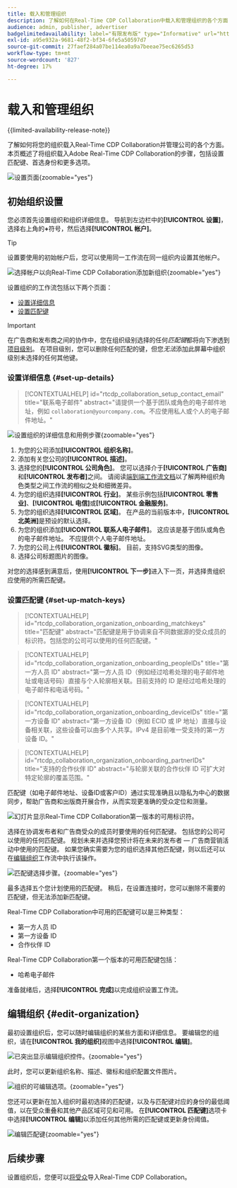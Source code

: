 ```yaml
---
title: 载入和管理组织
description: 了解如何在Real-Time CDP Collaboration中载入和管理组织的各个方面
audience: admin, publisher, advertiser
badgelimitedavailability: label="有限发布版" type="Informative" url="https://helpx.adobe.com/legal/product-descriptions/real-time-customer-data-platform-collaboration.html newtab=true"
exl-id: a95e932a-9681-48f2-bf34-6fe5a50597d7
source-git-commit: 27faef284a07be114ea0a9a7beeae75ec6265d53
workflow-type: tm+mt
source-wordcount: '827'
ht-degree: 17%

---
```


# 载入和管理组织

{{limited-availability-release-note}}

了解如何将您的组织载入Real-Time CDP Collaboration并管理公司的各个方面。 本页概述了将组织载入Adobe Real-Time CDP Collaboration的步骤，包括设置匹配键、首选身份和更多选项。

![设置页面](/help/assets/setup/manage-organization/my-organization.png){zoomable="yes"}

## 初始组织设置

您必须首先设置组织和组织详细信息。 导航到左边栏中的&#x200B;**[!UICONTROL 设置]**，选择右上角的&#x200B;**+**&#x200B;符号，然后选择&#x200B;**[!UICONTROL 帐户]**。

>[!TIP]
>
>设置要使用的初始帐户后，您可以使用同一工作流在同一组织内设置其他帐户。

![选择帐户以向Real-Time CDP Collaboration添加新组织](/help/assets/setup/manage-organization/add-new-account.png){zoomable="yes"}

设置组织的工作流包括以下两个页面：

* [设置详细信息](#set-up-details)
* [设置匹配键](#set-up-match-keys)

>[!IMPORTANT]
>
>在广告商和发布商之间的协作中，您在组织级别选择的任何&#x200B;*匹配键*&#x200B;都将向下渗透到[项目级别](/help/guide/collaborate/manage-projects.md)。 在项目级别，您可以删除任何匹配的键，但您&#x200B;*无法*&#x200B;添加此屏幕中组织级别未选择的任何其他键。

### 设置详细信息 {#set-up-details}

>[!CONTEXTUALHELP]
>id="rtcdp_collaboration_setup_contact_email"
>title="联系电子邮件"
>abstract="请提供一个基于团队或角色的电子邮件地址，例如 `collaboration@yourcompany.com`。不应使用私人或个人的电子邮件地址。"

![设置组织的详细信息和用例步骤](/help/assets/setup/manage-organization/add-organization-details.png){zoomable="yes"}

1. 为您的公司添加&#x200B;**[!UICONTROL 组织名称]**。
2. 添加有关您公司的&#x200B;**[!UICONTROL 描述]**。
3. 选择您的&#x200B;**[!UICONTROL 公司角色]**。 您可以选择介于&#x200B;**[!UICONTROL 广告商]**&#x200B;和&#x200B;**[!UICONTROL 发布者]**&#x200B;之间。 请阅读[端到端工作流文档](/help/guide/end-to-end-workflow.md)以了解两种组织角色类型之间工作流的相似之处和细微差异。
4. 为您的组织选择&#x200B;**[!UICONTROL 行业]**。 某些示例包括&#x200B;**[!UICONTROL 零售业]**、**[!UICONTROL 电信]**&#x200B;或&#x200B;**[!UICONTROL 金融服务]**。
5. 为您的组织选择&#x200B;**[!UICONTROL 区域]**。 在产品的当前版本中，**[!UICONTROL 北美洲]**&#x200B;是预设的默认选择。
6. 为您的组织添加&#x200B;**[!UICONTROL 联系人电子邮件]**。 这应该是基于团队或角色的电子邮件地址。 不应提供个人电子邮件地址。
7. 为您的公司上传&#x200B;**[!UICONTROL 徽标]**。 目前，支持SVG类型的图像。
8. 选择公司标题图片的图像。

对您的选择感到满意后，使用&#x200B;**[!UICONTROL 下一步]**&#x200B;进入下一页，并选择贵组织应使用的所需匹配键。

### 设置匹配键 {#set-up-match-keys}

>[!CONTEXTUALHELP]
>id="rtcdp_collaboration_organization_onboarding_matchkeys"
>title="匹配键"
>abstract="匹配键是用于协调来自不同数据源的受众成员的标识符。包括您的公司可以使用的任何匹配键。"

>[!CONTEXTUALHELP]
>id="rtcdp_collaboration_organization_onboarding_peopleIDs"
>title="第一方人员 ID"
>abstract="第一方人员 ID（例如经过哈希处理的电子邮件地址或电话号码）直接与个人轮廓相关联。目前支持的 ID 是经过哈希处理的电子邮件和电话号码。"

>[!CONTEXTUALHELP]
>id="rtcdp_collaboration_organization_onboarding_deviceIDs"
>title="第一方设备 ID"
>abstract="第一方设备 ID（例如 ECID 或 IP 地址）直接与设备相关联，这些设备可以由多个人共享。IPv4 是目前唯一受支持的第一方设备 ID。"

>[!CONTEXTUALHELP]
>id="rtcdp_collaboration_organization_onboarding_partnerIDs"
>title="支持的合作伙伴 ID"
>abstract="与轮廓关联的合作伙伴 ID 可扩大对特定轮廓的覆盖范围。"

匹配键（如电子邮件地址、设备ID或客户ID）通过实现准确且以隐私为中心的数据同步，帮助广告商和出版商开展合作，从而实现更准确的受众定位和测量。

![幻灯片显示Real-Time CDP Collaboration第一版本的可用标识符。](/help/assets/setup/manage-organization/available-identifiers.png)

选择在协调发布者和广告商受众的成员时要使用的任何匹配键。 包括您的公司可以使用的任何匹配键。 规划未来并选择您预计将在未来的发布者 — 广告商营销活动中使用的匹配键。 如果您确实需要为您的组织选择其他匹配键，则以后还可以在[编辑组织](#edit-organization)工作流中执行该操作。

![匹配键选择步骤。](/help/assets/setup/manage-organization/add-organization-match-keys.png){zoomable="yes"}

最多选择五个您计划使用的匹配键。 稍后，在设置连接时，您可以删除不需要的匹配键，但无法添加新匹配键。

Real-Time CDP Collaboration中可用的匹配键可以是三种类型：

* 第一方人员 ID
* 第一方设备 ID
* 合作伙伴 ID

Real-Time CDP Collaboration第一个版本的可用匹配键包括：

* 哈希电子邮件

<!--

not available in the Limited GA release

* Hashed phone
* IPv4

-->

准备就绪后，选择&#x200B;**[!UICONTROL 完成]**&#x200B;以完成组织设置工作流。

## 编辑组织 {#edit-organization}

最初设置组织后，您可以随时编辑组织的某些方面和详细信息。 要编辑您的组织，请在&#x200B;**[!UICONTROL 我的组织]**&#x200B;视图中选择&#x200B;**[!UICONTROL 编辑]**。

![已突出显示编辑组织控件。](/help/assets/setup/manage-organization/edit-organization.png){zoomable="yes"}

此时，您可以更新组织名称、描述、徽标和组织配置文件图片。

![组织的可编辑选项。](/help/assets/setup/manage-organization/editable-options.png){zoomable="yes"}

您还可以更新在加入组织时最初选择的匹配键，以及与匹配键对应的身份的最低阈值，以在受众重叠和其他产品区域可见和可用。 在&#x200B;**[!UICONTROL 匹配键]**&#x200B;选项卡中选择&#x200B;**[!UICONTROL 编辑]**&#x200B;以添加任何其他所需的匹配键或更新身份阈值。

![编辑匹配键](/help/assets/setup/manage-organization/edit-match-keys.png){zoomable="yes"}

## 后续步骤

设置组织后，您便可以[将受众](/help/guide/setup/onboard-audiences.md)导入Real-Time CDP Collaboration。
